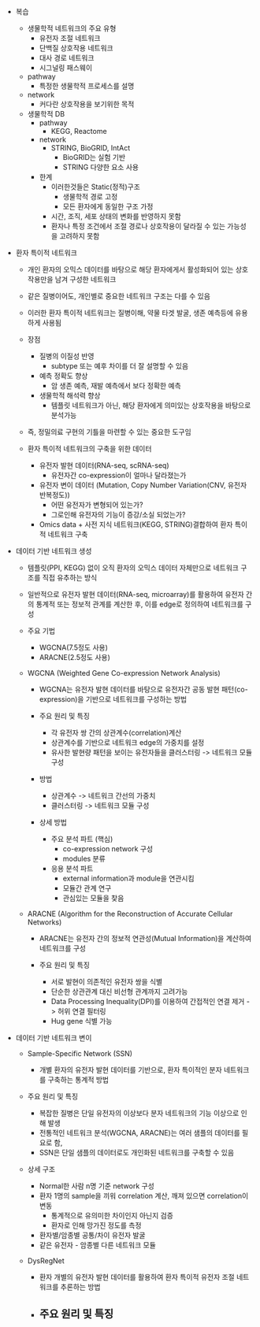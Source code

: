 - 복습
	- 생물학적 네트워크의 주요 유형
		- 유전자 조절 네트워크
		- 단백질 상호작용 네트워크
		- 대사 경로 네트워크
		- 시그널링 패스웨이
	- pathway
		- 특정한 생물학적 프로세스를 설명
	- network
		- 커다란 상호작용을 보기위한 목적
	- 생물학적 DB
		- pathway
			- KEGG, Reactome
		- network
			- STRING, BioGRID, IntAct
				- BioGRID는 실험 기반
				- STRING 다양한 요소 사용
		- 한계
			- 이러한것들은 Static(정적)구조
				- 생물학적 경로 고정
				- 모든 환자에게 동일한 구조 가정
			- 시간, 조직, 세포 상태의 변화를 반영하지 못함
			- 환자나 특정 조건에서 조절 경로나 상호작용이 달라질 수 있는 가능성을 고려하지 못함

- 환자 특이적 네트워크
	- 개인 환자의 오믹스 데이터를 바탕으로 해당 환자에게서 활성화되어 있는 상호작용만을 남겨 구성한 네트워크
	- 같은 질병이어도, 개인별로 중요한 네트워크 구조는 다를 수 있음
	- 이러한 환자 특이적 네트워크는 질병이해, 약물 타겟 발굴, 생존 예측등에 유용하게 사용됨

	- 장점
		- 질병의 이질성 반영
			- subtype 또는 예후 차이를 더 잘 설명할 수 있음
		- 예측 정확도 향상
			- 암 생존 예측, 재발 예측에서 보다 정확한 예측
		- 생물학적 해석력 향상
			- 템플릿 네트워크가 아닌, 해당 환자에게 의미있는 상호작용을 바탕으로 분석가능
	- 즉, 정밀의료 구현의 기틀을 마련할 수 있는 중요한 도구임

	- 환자 특이적 네트워크의 구축을 위한 데이터
		- 유전자 발현 데이터(RNA-seq, scRNA-seq)
			- 유전자간 co-expression이 얼마나 달라졌는가
		- 유전자 변이 데이터 (Mutation, Copy Number Variation(CNV, 유전자 반복정도))
			- 어떤 유전자가 변형되어 있는가?
			- 그로인해 유전자의 기능이 증강/소실 되었는가?
		- Omics data + 사전 지식 네트워크(KEGG, STRING)결합하여 환자 특이적 네트워크 구축

- 데이터 기반 네트워크 생성
	- 템플릿(PPI, KEGG) 없이 오직 환자의 오믹스 데이터 자체만으로 네트워크 구조를 직접 유추하는 방식
	- 일반적으로 유전자 발현 데이터(RNA-seq, microarray)를 활용하여 유전자 간의 통계적 또는 정보적 관계를 계산한 후, 이를 edge로 정의하여 네트워크를 구성
	
	- 주요 기법
		- WGCNA(7.5정도 사용)
		- ARACNE(2.5정도 사용)

	- WGCNA (Weighted Gene Co-expression Network Analysis)
		- WGCNA는 유전자 발현 데이터를 바탕으로 유전자간 공동 발현 패턴(co-expression)을 기반으로 네트워크를 구성하는 방법
		
		- 주요 원리 및 특징
			- 각 유전자 쌍 간의 상관계수(correlation)계산
			- 상관계수를 기반으로 네트워크 edge의 가중치를 설정
			- 유사한 발현량 패턴을 보이는 유전자들을 클러스터링 -> 네트워크 모듈 구성
		- 방법
			- 상관계수 -> 네트워크 간선의 가중치
			- 클러스터링 -> 네트워크 모듈 구성
		- 상세 방법
			- 주요 분석 파트 (핵심)
				- co-expression network 구성
				- modules 분류
			- 응용 분석 파트
				- external information과 module을 연관시킴
				- 모듈간 관계 연구
				- 관심있는 모듈을 찾음
	
	- ARACNE (Algorithm for the Reconstruction of Accurate Cellular Networks)
		- ARACNE는 유전자 간의 정보적 연관성(Mutual Information)을 계산하여 네트워크를 구성
		
		- 주요 원리 및 특징
			- 서로 발현이 의존적인 유전자 쌍을 식별
			- 단순한 상관관계 대신 비선형 관계까지 고려가능
			- Data Processing Inequality(DPI)를 이용하여 간접적인 연결 제거 -> 허위 연결 필터링
			- Hug gene 식별 가능

- 데이터 기반 네트워크 변이
	- Sample-Specific Network (SSN)
		- 개별 환자의 유전자 발현 데이터를 기반으로, 환자 특이적인 분자 네트워크를 구축하는 통계적 방법
	- 주요 원리 및 특징
		- 복잡한 질병은 단일 유전자의 이상보다 분자 네트워크의 기능 이상으로 인해 발생
		- 전통적인 네트워크 분석(WGCNA, ARACNE)는 여러 샘플의 데이터를 필요로 함,
		- SSN은 단일 샘플의 데이터로도 개인화된 네트워크를 구축할 수 있음
		
	- 상세 구조
		- Normal한 사람 n명 기준 network 구성
		- 환자 1명의 sample을 끼워 correlation 계산, 깨져 있으면 correlation이 변동
			- 통계적으로 유의미한 차이인지 아닌지 검증
			- 환자로 인해 망가진 정도를 측정
		- 환자별/암종별 공통/차이 유전자 발굴
		- 같은 유전자 - 암종별 다른 네트워크 모듈
	- DysRegNet
		- 환자 개별의 유전자 발현 데이터를 활용하여 환자 특이적 유전자 조절 네트워크를 추론하는 방법

		- 주요 원리 및 특징
			- 